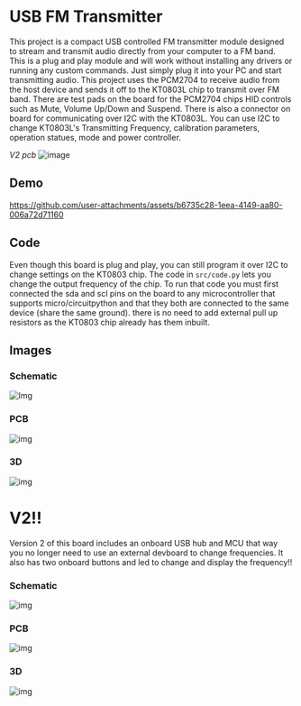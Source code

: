 # USB FM Transmitter

This project is a compact USB controlled FM transmitter module designed to stream and transmit audio directly from your computer to a FM band. This is a plug and play module and will work without installing any drivers or running any custom commands. Just simply plug it into your PC and start transmitting audio. This project uses the PCM2704 to receive audio from the host device and sends it off to the KT0803L chip to transmit over FM band. There are test pads on the board for the PCM2704 chips HID controls such as Mute, Volume Up/Down and Suspend. There is also a connector on board for communicating over I2C with the KT0803L. You can use I2C to change KT0803L's Transmitting Frequency, calibration parameters, operation statues, mode and power controller. 

*V2 pcb*
![image](https://hc-cdn.hel1.your-objectstorage.com/s/v3/da5789aecfb35969c07a151e8e7cfbb73c472d54_image.png)

## Demo

https://github.com/user-attachments/assets/b6735c28-1eea-4149-aa80-006a72d71160


## Code
Even though this board is plug and play, you can still program it over I2C to change settings on the KT0803 chip.
The code in `src/code.py` lets you change the output frequency of the chip. To run that code you must first connected the sda and scl pins on the board to any microcontroller that supports micro/circuitpython and that they both are connected to the same device (share the same ground). there is no need to add external pull up resistors as the KT0803 chip already has them inbuilt.

## Images

### Schematic
![Img](https://hc-cdn.hel1.your-objectstorage.com/s/v3/df4a7e674726c389d2cc1d2b192aa18bff15f17f_image.png)

### PCB
![img](https://hc-cdn.hel1.your-objectstorage.com/s/v3/2bc89705e76e783c74b9b033e74583064a40296f_image.png)

### 3D 

![img](https://hc-cdn.hel1.your-objectstorage.com/s/v3/4a8cfe7315386cb579cf01ebbd98e6bb95372c2d_image.png)


# V2!!

Version 2 of this board includes an onboard USB hub and MCU that way you no longer need to use an external devboard to change frequencies. It also has two onboard buttons and led to change and display the frequency!!

### Schematic
![img](https://hc-cdn.hel1.your-objectstorage.com/s/v3/ac813004bed33ba8df7195441967da05aeefb407_image.png)

### PCB
![img](https://hc-cdn.hel1.your-objectstorage.com/s/v3/183721bdc23d810c98c669a93f3827c5e7008402_image.png)

### 3D
![img](https://hc-cdn.hel1.your-objectstorage.com/s/v3/da5789aecfb35969c07a151e8e7cfbb73c472d54_image.png)
